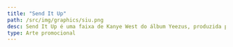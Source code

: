```yaml
---
title: "Send It Up"
path: /src/img/graphics/siu.png
desc: Send It Up é uma faixa de Kanye West do álbum Yeezus, produzida por West, Daft Punk e outros. Com um som de hip hop industrial, conta com a participação de King Louie e sample de "Memories" de Beenie Man. Kanye apresentou a música ao vivo no Governors Ball Music Festival, dias antes do lançamento do álbum. A faixa recebeu críticas positivas, com muitos elogiando a produção e sua atmosfera festiva. Embora não tenha sido lançada como single, a faixa alcançou o 50º lugar na parada Hot R&B/Hip-Hop Songs e o 42º na On-Demand Songs dos EUA.
type: Arte promocional
---
```

